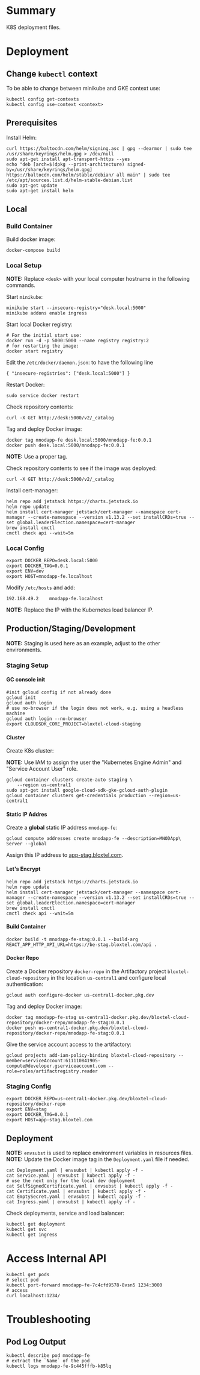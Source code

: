 # Summary

K8S deployment files.

# Deployment

## Change `kubectl` context

To be able to change between minikube and GKE context use:

~~~shell
kubectl config get-contexts
kubectl config use-context <context>
~~~

## Prerequisites

Install Helm:

~~~shell
curl https://baltocdn.com/helm/signing.asc | gpg --dearmor | sudo tee /usr/share/keyrings/helm.gpg > /dev/null
sudo apt-get install apt-transport-https --yes
echo "deb [arch=$(dpkg --print-architecture) signed-by=/usr/share/keyrings/helm.gpg] https://baltocdn.com/helm/stable/debian/ all main" | sudo tee /etc/apt/sources.list.d/helm-stable-debian.list
sudo apt-get update
sudo apt-get install helm
~~~

## Local

### Build Container

Build docker image:

~~~shell
docker-compose build
~~~

### Local Setup

__NOTE:__ Replace `<desk>` with your local computer hostname in the following commands.

Start `minikube`:

~~~shell
minikube start --insecure-registry="desk.local:5000"
minikube addons enable ingress
~~~

Start local Docker registry:

~~~shell
# For the initial start use:
docker run -d -p 5000:5000 --name registry registry:2
# for restarting the image:
docker start registry
~~~

Edit the `/etc/docker/daemon.json`: to have the following line

~~~
{ "insecure-registries": ["desk.local:5000"] }
~~~

Restart Docker:

~~~shell
sudo service docker restart
~~~

Check repository contents:

~~~shell
curl -X GET http://desk:5000/v2/_catalog
~~~

Tag and deploy Docker image:

~~~shell
docker tag mnodapp-fe desk.local:5000/mnodapp-fe:0.0.1
docker push desk.local:5000/mnodapp-fe:0.0.1
~~~

__NOTE:__ Use a proper tag.

Check repository contents to see if the image was deployed:

~~~shell
curl -X GET http://desk:5000/v2/_catalog
~~~

Install cert-manager:

~~~shell
helm repo add jetstack https://charts.jetstack.io
helm repo update
helm install cert-manager jetstack/cert-manager --namespace cert-manager --create-namespace --version v1.13.2 --set installCRDs=true --set global.leaderElection.namespace=cert-manager
brew install cmctl
cmctl check api --wait=5m
~~~

### Local Config

~~~shell
export DOCKER_REPO=desk.local:5000
export DOCKER_TAG=0.0.1
export ENV=dev
export HOST=mnodapp-fe.localhost
~~~

Modify `/etc/hosts` and add:

~~~
192.168.49.2    mnodapp-fe.localhost
~~~

__NOTE:__ Replace the IP with the Kubernetes load balancer IP.

## Production/Staging/Development

__NOTE:__ Staging is used here as an example, adjust to the other environments.

### Staging Setup

#### GC console init

~~~shell
#init gcloud config if not already done
gcloud init
gcloud auth login
# use no-browser if the login does not work, e.g. using a headless machine
gcloud auth login --no-browser
export CLOUDSDK_CORE_PROJECT=bloxtel-cloud-staging
~~~

#### Cluster

Create K8s cluster:

__NOTE:__ Use IAM to assign the user the "Kubernetes Engine Admin" and "Service Account User" role.

~~~shell
gcloud container clusters create-auto staging \
    --region us-central1
sudo apt-get install google-cloud-sdk-gke-gcloud-auth-plugin
gcloud container clusters get-credentials production --region=us-central1
~~~

#### Static IP Addres

Create a __global__ static IP address `mnodapp-fe`:

~~~shell
gcloud compute addresses create mnodapp-fe --description=MNODApp\ Server --global
~~~

Assign this IP address to [app-stag.bloxtel.com](app-stag.bloxtel.com).

#### Let's Encrypt

~~~shell
helm repo add jetstack https://charts.jetstack.io
helm repo update
helm install cert-manager jetstack/cert-manager --namespace cert-manager --create-namespace --version v1.13.2 --set installCRDs=true --set global.leaderElection.namespace=cert-manager  
brew install cmctl
cmctl check api --wait=5m
~~~

#### Build Container

~~~shell
docker build -t mnodapp-fe-stag:0.0.1 --build-arg REACT_APP_HTTP_API_URL=https://be-stag.bloxtel.com/api .
~~~

#### Docker Repo

Create a Docker repository `docker-repo` in the Artifactory project `bloxtel-cloud-repository` in the location 
`us-central1` and configure local authentication:

~~~shell
gcloud auth configure-docker us-central1-docker.pkg.dev
~~~

Tag and deploy Docker image:

~~~shell
docker tag mnodapp-fe-stag us-central1-docker.pkg.dev/bloxtel-cloud-repository/docker-repo/mnodapp-fe-stag:0.0.1
docker push us-central1-docker.pkg.dev/bloxtel-cloud-repository/docker-repo/mnodapp-fe-stag:0.0.1
~~~

Give the service account access to the artifactory:

~~~shell
gcloud projects add-iam-policy-binding bloxtel-cloud-repository --member=serviceAccount:611110841905-compute@developer.gserviceaccount.com --role=roles/artifactregistry.reader
~~~

### Staging Config

~~~shell
export DOCKER_REPO=us-central1-docker.pkg.dev/bloxtel-cloud-repository/docker-repo
export ENV=stag
export DOCKER_TAG=0.0.1
export HOST=app-stag.bloxtel.com
~~~

## Deployment

__NOTE:__ `envsubst` is used to replace environment variables in resources files.
__NOTE:__ Update the Docker image tag in the `Deployment.yaml` file if needed.

~~~shell
cat Deployment.yaml | envsubst | kubectl apply -f -
cat Service.yaml | envsubst | kubectl apply -f -
# use the next only for the local dev deployment
cat SelfSignedCertificate.yaml | envsubst | kubectl apply -f -
cat Certificate.yaml | envsubst | kubectl apply -f -
cat EmptySecret.yaml | envsubst | kubectl apply -f -
cat Ingress.yaml | envsubst | kubectl apply -f -
~~~

Check deployments, service and load balancer:

~~~shell
kubectl get deployment
kubectl get svc
kubectl get ingress
~~~

# Access Internal API

~~~shell
kubectl get pods
# select pod
kubectl port-forward mnodapp-fe-7c4cfd9578-8vsn5 1234:3000
# access
curl localhost:1234/
~~~

# Troubleshooting

## Pod Log Output

~~~shell
kubectl describe pod mnodapp-fe
# extract the `Name` of the pod
kubectl logs mnodapp-fe-9c445fffb-k85lq
~~~
